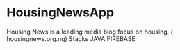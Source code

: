 # HousingNewsApp

Housing News is a leading media blog focus on housing. ( housingnews.org.ng)
Stacks
JAVA
FIREBASE
